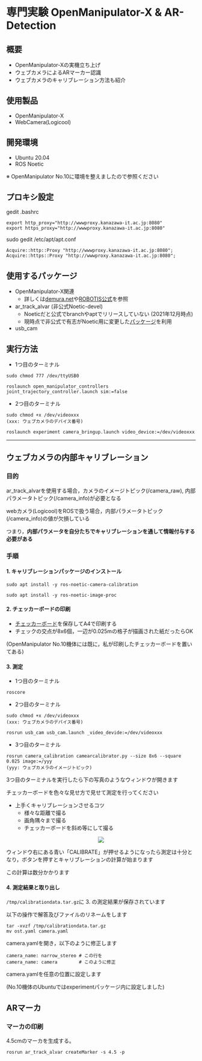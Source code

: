 # 専門実験 OpenManipulator-X & AR-Detection

## 概要
- OpenManipulator-Xの実機立ち上げ
- ウェブカメラによるARマーカー認識
- ウェブカメラのキャリブレーション方法も紹介

## 使用製品
- OpenManipulator-X
- WebCamera(Logicool)

## 開発環境
- Ubuntu 20.04
- ROS Noetic

※ OpenManipulator No.10に環境を整えましたので参照ください

## プロキシ設定
gedit .bashrc
```
export http_proxy="http://wwwproxy.kanazawa-it.ac.jp:8080"
export https_proxy="http://wwwproxy.kanazawa-it.ac.jp:8080"
```
sudo gedit /etc/apt/apt.conf
```
Acquire::http::Proxy "http://wwwproxy.kanazawa-it.ac.jp:8080";
Acquire::https::Proxy "http://wwwproxy.kanazawa-it.ac.jp:8080";
```

## 使用するパッケージ
- OpenManipulator-X関連
    - 詳しくは[demura.net](https://demura.net/education/lecture/21651.html)や[ROBOTIS公式](https://emanual.robotis.com/docs/en/platform/openmanipulator_x/overview/)を参照
- ar_track_alvar (非公式Noetic-devel)
    - Noeticだと公式でbranchやaptでリリースしていない (2021年12月時点)
    - 現時点で非公式で有志がNoetic用に変更した[パッケージ](https://github.com/machinekoder/ar_track_alvar/tree/noetic-devel)を利用
- usb_cam

## 実行方法
- 1つ目のターミナル
```
sudo chmod 777 /dev/ttyUSB0

roslaunch open_manipulator_controllers joint_trajectory_controller.launch sim:=false
```

- 2つ目のターミナル
```
sudo chmod +x /dev/videoxxx
(xxx: ウェブカメラのデバイス番号)

roslaunch experiment camera_bringup.launch video_device:=/dev/videoxxx
```


---
## ウェブカメラの内部キャリブレーション
### 目的
ar_track_alvarを使用する場合，カメラのイメージトピック(/camera_raw), 内部パラメータトピック(/camera_info)が必要となる

webカメラ(Logicool)をROSで扱う場合，内部パラメータトピック(/camera_info)の値が欠損している

つまり，**内部パラメータを自分たちでキャリブレーションを通して情報付与する必要がある**

### 手順
#### 1. キャリブレーションパッケージのインストール
```
sudo apt install -y ros-noetic-camera-calibration

sudo apt install -y ros-noetic-image-proc
```

#### 2. チェッカーボードの印刷
- [チェッカーボード](http://wiki.ros.org/camera_calibration/Tutorials/MonocularCalibration?action=AttachFile&do=get&target=check-108.pdf)を保存してA4で印刷する
- チェックの交点が8x6個，一辺が0.025mの格子が描画された紙だったらOK

(OpenManipulator No.10機体には既に，私が印刷したチェッカーボードを置いてある)

#### 3. 測定
- 1つ目のターミナル
```
roscore
```

- 2つ目のターミナル
```
sudo chmod +x /dev/videoxxx
(xxx: ウェブカメラのデバイス番号)

rosrun usb_cam usb_cam.launch _video_devide:=/dev/videoxxx
```

- 3つ目のターミナル
```
rosrun camera_calibration camearcalibrator.py --size 8x6 --square 0.025 image:=/yyy
(yyy: ウェブカメラのイメージトピック)
```

3つ目のターミナルを実行したら下の写真のようなウィンドウが開きます

チェッカーボードを色々な見せ方で見せて測定を行ってください

  - 上手くキャリブレーションさせるコツ
    - 様々な距離で撮る
    - 画角隅々まで撮る
    - チェッカーボードを斜め等にして撮る

<div style="text-align: center;">
  <img src="https://qiita-user-contents.imgix.net/https%3A%2F%2Fqiita-image-store.s3.amazonaws.com%2F0%2F254442%2F660795cd-98fb-7113-8baf-5bc5cd7ef491.png?ixlib=rb-4.0.0&auto=format&gif-q=60&q=75&w=1400&fit=max&s=5a3e7e42ee775cb175ebcd2dcaba5530">
</div>

ウィンドウ右にある青い「CALIBRATE」が押せるようになったら測定は十分となり，ボタンを押すとキャリブレーションの計算が始まります

この計算は数分かかります

#### 4. 測定結果と取り出し
`/tmp/calibrationdata.tar.gz`に 3. の測定結果が保存されています

以下の操作で解答及びファイルのリネームをします

```
tar -xvzf /tmp/calibrationdata.tar.gz
mv ost.yaml camera.yaml
```

camera.yamlを開き，以下のように修正します
```yaml=
camera_name: narrow_stereo # この行を
camera_name: camera        # このように修正
```

camera.yamlを任意の位置に設定します

(No.10機体のUbuntuではexperimentパッケージ内に設定しました)

## ARマーカ
### マーカの印刷
4.5cmのマーカを生成する。
```
rosrun ar_track_alvar createMarker -s 4.5 -p
```
